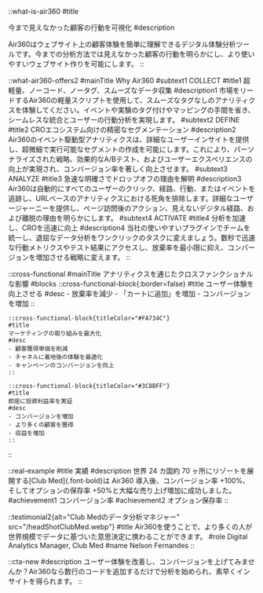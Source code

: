::what-is-air360
#title
<!-- 不透明なユーザーの行動を可視化する -->
今まで見えなかった顧客の行動を可視化
#description
<!-- Air360はウェブサイト上の顧客体験を分析するツールです。今までのツールや分析方法ではわからなかったユーザーの行動を明らかにし、ユーザーフレンドリーなウェブサイトの作成をサポートします。 -->
<!-- なぜ購入しなかったの？なぜ離脱してしまったの？今の分析方法で答えは見つかりますか？ -->
Air360はウェブサイト上の顧客体験を簡単に理解できるデジタル体験分析ツールです。今までの分析方法では見えなかった顧客の行動を明らかにし、より使いやすいウェブサイト作りを可能にします。
::

::what-air360-offers2
#mainTitle
Why Air360
#subtext1
COLLECT
#title1
超軽量、ノーコード、ノータグ、スムーズなデータ収集
#description1
市場をリードするAir360の軽量スクリプトを使用して、スムーズなタグなしのアナリティクスを体験してください。イベントや実験のタグ付けやマッピングの手間を省き、シームレスな統合とユーザーの行動分析を実現します。
#subtext2
DEFINE
#title2
CROエコシステム向けの精密なセグメンテーション
#description2
Air360のイベント駆動型アナリティクスは、詳細なユーザーインサイトを提供し、超微細で実行可能なセグメントの作成を可能にします。これにより、パーソナライズされた戦略、効果的なA/Bテスト、およびユーザーエクスペリエンスの向上が実現され、コンバージョン率を著しく向上させます。
#subtext3
ANALYZE
#title3
急速な明確さでドロップオフの理由を解明
#description3
Air360は自動的にすべてのユーザーのクリック、経路、行動、またはイベントを追跡し、URLベースのアナリティクスにおける死角を排除します。詳細なユーザージャーニーを提供し、ページ訪問後のアクション、見えないデジタル経路、および離脱の理由を明らかにします。
#subtext4
ACTIVATE
#title4
分析を加速し、CROを迅速に向上
#description4
当社の使いやすいプラグインでチームを統一し、退屈なデータ分析をワンクリックのタスクに変えましょう。数秒で迅速な行動メトリクスやテスト結果にアクセスし、放棄率を最小限に抑え、コンバージョンを増加させる戦略に変えます。
::

::cross-functional
#mainTitle
アナリティクスを通じたクロスファンクショナルな影響
#blocks
    ::cross-functional-block{:border=false}
    #title
    ユーザー体験を向上させる
    #desc
    - 放棄率を減少
    - 「カートに追加」を増加
    - コンバージョンを増加
    ::

    ::cross-functional-block{titleColor="#FA734C"}
    #title
    マーケティングの取り組みを最大化
    #desc
    - 顧客獲得単価を削減
    - チャネルに着地後の体験を最適化
    - キャンペーンのコンバージョンを向上
    ::

    ::cross-functional-block{titleColor="#3C8BFF"}
    #title
    即座に投資利益率を実証
    #desc
    - コンバージョンを増加
    - より多くの顧客を獲得
    - 収益を増加
    ::
::

::real-example
#title
実績
#description
世界 24 カ国約 70 ヶ所にリゾートを展開する[Club Med]{.font-bold}は Air360 導入後、コンバージョン率 +100%、そしてオプションの保存率 +50%と大幅な売り上げ増加に成功しました。
#achievement1
コンバージョン率
#achievement2
オプション保存率
::

::testimonial2{alt="Club Medのデータ分析マネジャー" src="/headShotClubMed.webp"}
#title
Air360を使うことで、より多くの人が世界規模でデータに基づいた意思決定に携わることができます。
#role
Digital Analytics Manager, Club Med
#name
Nelson Fernandes
::

::cta-new
#description
ユーザー体験を改善し、コンバージョンを上げてみませんか？Air360なら数行のコードを追加するだけで分析を始められ、素早くインサイトを得られます。
::
